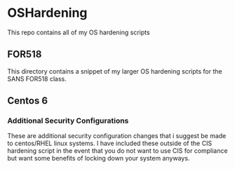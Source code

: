 # OSHardening
This repo contains all of my OS hardening scripts

## FOR518
This directory contains a snippet of my larger OS hardening scripts for the SANS FOR518 class.

## Centos 6
### Additional Security Configurations
These are additional security configuration changes that i suggest be made to centos/RHEL linux systems. I have included these outside of the CIS hardening script in the event that you do not want to use CIS for compliance but want some benefits of locking down your system anyways.
